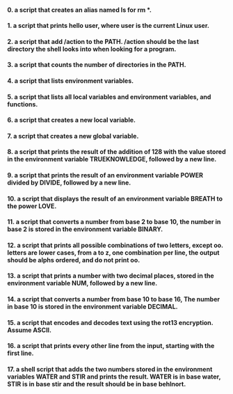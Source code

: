 #### 0. a script that creates an alias named ls for rm *.
#### 1. a script that prints hello user, where user is the current Linux user.
#### 2. a script that add /action to the PATH. /action should be the last directory the shell looks into when looking for a program.
#### 3. a script that counts the number of directories in the PATH.
#### 4. a script that lists environment variables.
#### 5. a script that lists all local variables and environment variables, and functions.
#### 6. a script that creates a new local variable.
#### 7. a script that creates a new global variable.
#### 8. a script that prints the result of the addition of 128 with the value stored in the environment variable TRUEKNOWLEDGE, followed by a new line.
#### 9. a script that prints the result of an environment variable POWER divided by DIVIDE, followed by a new line.
#### 10. a script that displays the result of an environment variable BREATH to the power LOVE.
#### 11. a script that converts a number from base 2 to base 10, the number in base 2 is stored in the environment variable BINARY.
#### 12. a script that prints all possible combinations of two letters, except oo. letters are lower cases, from a to z, one combination per line, the output should be alphs ordered, and do not print oo.
#### 13. a script that prints a number with two decimal places, stored in the environment variable NUM, followed by a new line.
#### 14. a script that converts a number from base 10 to base 16, The number in base 10 is stored in the environment variable DECIMAL.
#### 15. a script that encodes and decodes text using the rot13 encryption. Assume ASCII.
#### 16. a script that prints every other line from the input, starting with the first line.
#### 17. a shell script that adds the two numbers stored in the environment variables WATER and STIR and prints the result. WATER is in base water, STIR is in base stir and the result should be in base behlnort.
